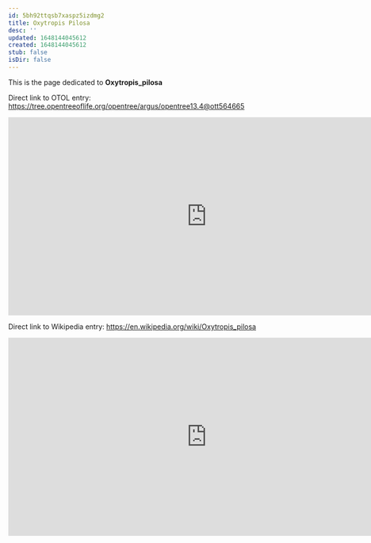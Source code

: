 ```yaml
---
id: 5bh92ttqsb7xaspz5izdmg2
title: Oxytropis Pilosa
desc: ''
updated: 1648144045612
created: 1648144045612
stub: false
isDir: false
---
```

This is the page dedicated to **Oxytropis_pilosa**


Direct link to OTOL entry: https://tree.opentreeoflife.org/opentree/argus/opentree13.4@ott564665



<html>
    <body>
    <iframe src="https://tree.opentreeoflife.org/opentree/argus/opentree13.4@ott564665"
    width="800" height="400" frameborder="0" allowfullscreen> </iframe>
    </body>
</html>
    


Direct link to Wikipedia entry: https://en.wikipedia.org/wiki/Oxytropis_pilosa



<html>
    <body>
    <iframe src="https://en.wikipedia.org/wiki/Oxytropis_pilosa"
    width="800" height="400" frameborder="0" allowfullscreen> </iframe>
    </body>
</html>
    
